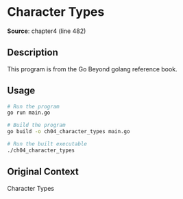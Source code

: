 # Character Types

**Source**: chapter4 (line 482)

## Description

This program is from the Go Beyond golang reference book.

## Usage

```bash
# Run the program
go run main.go

# Build the program
go build -o ch04_character_types main.go

# Run the built executable
./ch04_character_types
```

## Original Context

Character Types
